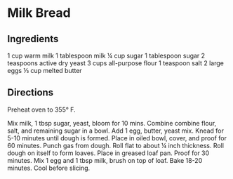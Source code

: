 # Milk Bread

## Ingredients

1 cup warm milk
1 tablespoon milk
¼ cup sugar
1 tablespoon sugar
2 teaspoons active dry yeast
3 cups all-purpose flour
1 teaspoon salt
2 large eggs
⅓ cup melted butter

## Directions

Preheat oven to 355° F.

Mix milk, 1 tbsp sugar, yeast, bloom for 10 mins. Combine combine flour, salt,
and remaining sugar in a bowl. Add 1 egg, butter, yeast mix. Knead for 5-10
minutes until dough is formed. Place in oiled bowl, cover, and proof for 60
minutes. Punch gas from dough. Roll flat to about ¼ inch thickness. Roll dough
on itself to form loaves. Place in greased loaf pan. Proof for 30 minutes. Mix
1 egg and 1 tbsp milk, brush on top of loaf. Bake 18-20 minutes. Cool before
slicing. 
